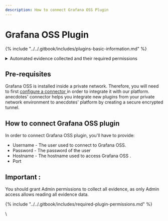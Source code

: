 ```yaml
---
description: How to connect Grafana OSS Plugin
---
```


# Grafana OSS Plugin

{% include "../../.gitbook/includes/plugins-basic-information.md" %}



<details>

<summary>Automated evidence collected and their required permissions</summary>

Grafana OSS - List of users per organization

* **permission**:  Grafana Admin- ( need fixed:roles:reader which exist only in Grafana Admin)

Grafana OSS - List of SSO configuration

* **permission**: Grafana Admin- ( need fixed:settings:reader which exist only in Grafana Admin)

Grafana OSS - List of teams and their members&#x20;

* **permission**: Grafana Admin- ( need fixed:teams:reader which exist only in Grafana Admin)

</details>

## Pre-requisites <a href="#h_ecf1afd25b" id="h_ecf1afd25b"></a>

Grafana OSS is installed inside a private network. Therefore, you will need to first [configure a connector ](../../technical-setup/connectors/how-to-configure-anecdotes-connector-with-docker.md)in order to integrate it with our platform. anecdotes' connector helps you integrate new plugins from your private network environment to anecdotes' platform by creating a secure encrypted tunnel.



## How to connect Grafana OSS plugin <a href="#h_6b50883117" id="h_6b50883117"></a>

In order to connect Grafana OSS plugin, you'll have to provide:

* Username - The user used to connect to Grafana OSS.
* Password - The password of the user
* Hostname - The hostname used to access Grafana OSS .
* Port



## Important :

You should grant Admin permissions to collect all evidence, as only Admin access allows reading all evidence data.

{% include "../../.gitbook/includes/required-plugin-permissions.md" %}

\


<figure><img src="../../.gitbook/assets/image (434).png" alt=""><figcaption></figcaption></figure>
